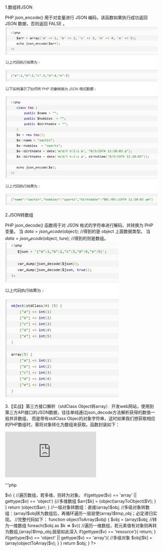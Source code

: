 1.数组转JSON

PHP json_encode() 用于对变量进行 JSON 编码，该函数如果执行成功返回 JSON 数据，否则返回 FALSE 。
![image](https://github.com/Acegem/API-JSON/blob/master/josn_encode.PNG)

2.JSON转数组

PHP json_decode() 函数用于对 JSON 格式的字符串进行解码，并转换为 PHP 变量。
当 $data= json_decode($object);  //得到的是 object 上面数据类型。
当 $data= json_decode($object, ture);  //得到的则是数组。
![image](https://github.com/Acegem/API-JSON/blob/master/josn_decode.PNG)


3.【实战】第三方接口解析（stdClass Object转array）
开发web网站，使用到第三方API接口的JSON数据，往往单纯通过json_decode方法解析获得的数值一般并非数组，
而是带有stdClass Objec的对象字符串，这时如果我们想获取相应的PHP数组时，需将对象转化为数组来获取。函数封装如下：

![file](https://github.com/Acegem/API-JSON/blob/master/ArrayAndObject.php)

'''php 
<?php
//一维数组转对象：直接(object)$arr;
//多维数组转对象：循环遍历一层层使(object)$tmp_arr;必定递归实现。
//完整代码如下：
function arrayToObject($arr) {
  if(getType($arr) != 'array') {
    return;
  }
  foreach($arr as $k => $v) { //遍历数组，若多维，则转为对象。
    if(gettype($v) == 'array' || gettype($v) == 'object') {//多维数组
      $arr[$k] = (object)arrayToObject($V);
    }
  }
  return (object)$arr;
}
//一级对象转数组：直接(array)$obj;
//多级对象转数组：(array)$obj转为数组后，再循环遍历一层层使(array)$tmp_obj；必定递归实现。
//完整代码如下：
function objectToArray($obj) {
  $obj = (array)$obj; //转为一维数组
  foreach($obj as $k => $v){ //遍历一维数组，若元素值有对象则再转为数组,(array)$tmp_obj;层层如此深入
    if(gettype($v) == 'resource'){
      return;
    }
    if(gettype($v) == 'object' || gettype($v) == 'array'){ //多级对象
      $obj[$k] = (array)objectToArray($v);
    }
  }
  return $obj;
}
?>
